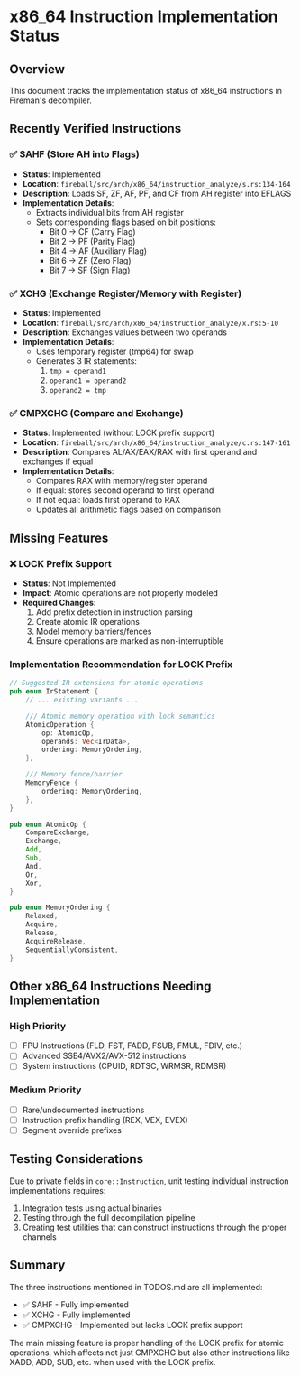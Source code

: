 # x86_64 Instruction Implementation Status

## Overview

This document tracks the implementation status of x86_64 instructions in Fireman's decompiler.

## Recently Verified Instructions

### ✅ SAHF (Store AH into Flags)

- **Status**: Implemented
- **Location**: `fireball/src/arch/x86_64/instruction_analyze/s.rs:134-164`
- **Description**: Loads SF, ZF, AF, PF, and CF from AH register into EFLAGS
- **Implementation Details**:
    - Extracts individual bits from AH register
    - Sets corresponding flags based on bit positions:
        - Bit 0 → CF (Carry Flag)
        - Bit 2 → PF (Parity Flag)
        - Bit 4 → AF (Auxiliary Flag)
        - Bit 6 → ZF (Zero Flag)
        - Bit 7 → SF (Sign Flag)

### ✅ XCHG (Exchange Register/Memory with Register)

- **Status**: Implemented
- **Location**: `fireball/src/arch/x86_64/instruction_analyze/x.rs:5-10`
- **Description**: Exchanges values between two operands
- **Implementation Details**:
    - Uses temporary register (tmp64) for swap
    - Generates 3 IR statements:
        1. `tmp = operand1`
        2. `operand1 = operand2`
        3. `operand2 = tmp`

### ✅ CMPXCHG (Compare and Exchange)

- **Status**: Implemented (without LOCK prefix support)
- **Location**: `fireball/src/arch/x86_64/instruction_analyze/c.rs:147-161`
- **Description**: Compares AL/AX/EAX/RAX with first operand and exchanges if equal
- **Implementation Details**:
    - Compares RAX with memory/register operand
    - If equal: stores second operand to first operand
    - If not equal: loads first operand to RAX
    - Updates all arithmetic flags based on comparison

## Missing Features

### ❌ LOCK Prefix Support

- **Status**: Not Implemented
- **Impact**: Atomic operations are not properly modeled
- **Required Changes**:
    1. Add prefix detection in instruction parsing
    2. Create atomic IR operations
    3. Model memory barriers/fences
    4. Ensure operations are marked as non-interruptible

### Implementation Recommendation for LOCK Prefix

```rust
// Suggested IR extensions for atomic operations
pub enum IrStatement {
    // ... existing variants ...

    /// Atomic memory operation with lock semantics
    AtomicOperation {
        op: AtomicOp,
        operands: Vec<IrData>,
        ordering: MemoryOrdering,
    },

    /// Memory fence/barrier
    MemoryFence {
        ordering: MemoryOrdering,
    },
}

pub enum AtomicOp {
    CompareExchange,
    Exchange,
    Add,
    Sub,
    And,
    Or,
    Xor,
}

pub enum MemoryOrdering {
    Relaxed,
    Acquire,
    Release,
    AcquireRelease,
    SequentiallyConsistent,
}
```

## Other x86_64 Instructions Needing Implementation

### High Priority

- [ ] FPU Instructions (FLD, FST, FADD, FSUB, FMUL, FDIV, etc.)
- [ ] Advanced SSE4/AVX2/AVX-512 instructions
- [ ] System instructions (CPUID, RDTSC, WRMSR, RDMSR)

### Medium Priority

- [ ] Rare/undocumented instructions
- [ ] Instruction prefix handling (REX, VEX, EVEX)
- [ ] Segment override prefixes

## Testing Considerations

Due to private fields in `core::Instruction`, unit testing individual instruction implementations requires:

1. Integration tests using actual binaries
2. Testing through the full decompilation pipeline
3. Creating test utilities that can construct instructions through the proper channels

## Summary

The three instructions mentioned in TODOS.md are all implemented:

- ✅ SAHF - Fully implemented
- ✅ XCHG - Fully implemented
- ✅ CMPXCHG - Implemented but lacks LOCK prefix support

The main missing feature is proper handling of the LOCK prefix for atomic operations, which affects not just CMPXCHG but
also other instructions like XADD, ADD, SUB, etc. when used with the LOCK prefix.
